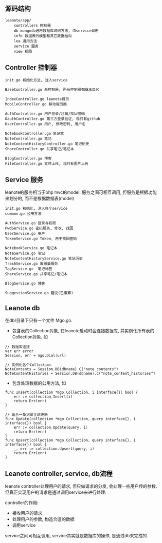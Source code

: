 ## 源码结构
```
leanote/app/
    controllers 控制器
    db mongodb通用数据库访问方法, 由service调用
    info 数据表的模型和其它数据结构
    lea 通用方法
    service 服务
    view 视图
```

## Controller 控制器
```
init.go 初始化方法, 注入service

BaseController.go 基控制器, 所有控制器都继承自它

IndexController.go leanote首页
MobileController.go 移动端页面

AuthController.go 用户登录/注销/找回密码
OauthController.go 第三方登录验证, 现只有github
UserController.go 用户, 修改密码, 用户名

NotebookController.go 笔记本
NoteController.go 笔记
NoteContentHistoryController.go 笔记历史
ShareController.go 共享笔记/笔记本

BlogController.go 博客
FileController.go 文件上传, 现只有图片上传
```

## Service 服务
leanote的服务相当于php mvc的model. 服务之间可相互调用, 但服务是根据功能来划分的, 而不是根据数据表(model)
```
init.go 初始化, 注入各个service
common.go 公用方法

AuthService.go 登录与权限
PwdService.go 密码服务, 修改, 找回
UserService.go 用户
TokenService.go Token, 用于找回密码

NotebookService.go 笔记本
NoteService.go 笔记
NoteContentHistoryService.go 笔记历史
TrashService.go 废纸篓服务
TagService.go  笔记标签
ShareService.go 共享笔记/笔记本

BlogService.go 博客

SuggestionService.go 建议(已废弃)
```

## Leanote db

在db/目录下只有一个文件 Mgo.go.
* 包含表的Collection对象, 在leanote启动时会连接数据库, 并实例化所有表的Collection对象. 如
```
// 数据库连接
var err error
Session, err = mgo.Dial(url)

// 实例化各个Collection
NoteContents = Session.DB(dbname).C("note_contents")
NoteContentHistories = Session.DB(dbname).C("note_content_histories")
```

* 包含处理数据的公用方法, 如
```
func Insert(collection *mgo.Collection, i interface{}) bool {
	err := collection.Insert(i)
	return Err(err)
}

// 适合一条记录全部更新
func Update(collection *mgo.Collection, query interface{}, i interface{}) bool {
	err := collection.Update(query, i)
	return Err(err)
}
func Upsert(collection *mgo.Collection, query interface{}, i interface{}) bool {
	_, err := collection.Upsert(query, i)
	return Err(err)
}
``` 

## Leanote controller, service, db流程
leanote controller处理用户的请求, 但只做请求的分发, 会处理一些用户传的参数. 但真正实现用户的请求是通过调用service来进行处理.

controller的作用:

* 接收用户的请求
* 处理用户的参数, 构造合适的数据
* 调用service

service之间可相互调用, service其实就是数据库的操作, 是通过db来完成的.